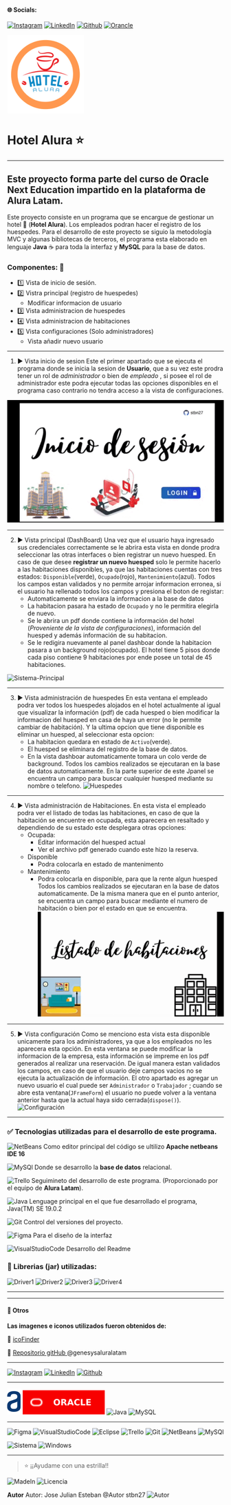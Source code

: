 <!-- Proyecto: Challenge Hotel Alura-->

#### 🌐 Socials:
[![Instagram](https://img.shields.io/badge/Instagram-%23E4405F.svg?logo=Instagram&logoColor=white)](https://instagram.com/stbn27) 
[![LinkedIn](https://img.shields.io/badge/LinkedIn-%230077B5.svg?logo=linkedin&logoColor=white)](https://linkedin.com/in/estebanjose27) 
[![Github](https://img.shields.io/badge/github-%23171515.svg?logo=GitHub&logoColor=white)](https://github.com/stbn27) 
[![Orancle](https://img.shields.io/badge/Oracle-%23CD5C5C.svg?logo=Oracle&logoColor=white)](https://oracle.com/stbn27) 


![Hotel Alura](/img-Proyect/logo.png)
# Hotel Alura  :star:
---
## Este proyecto  forma parte del curso de **Oracle Next Education** impartido en la plataforma de **Alura Latam**.
 Este proyecto consiste en un programa que se encargue de gestionar  un hotel  :hotel: (**Hotel Alura**). Los empleados podran hacer el registro de los huespedes. Para el desarrollo de este proyecto se siguio la metodología MVC y algunas bibliotecas de terceros, el programa esta elaborado en lenguaje **Java** :coffee: para toda la interfaz  y **MySQL** para la base de datos.
### Componentes:  :pencil:
- :one: Vista de inicio de sesión.
- :two: Vistra principal (registro de huespedes)
	- Modificar informacion de usuario
- :three: Vista administracion de huespedes
- :four: Vista administracion de habitaciones
- :five: Vista configuraciones (Solo administradores)
	- Vista añadir nuevo usuario

---

1.  :arrow_forward: Vista inicio de sesion
Este el primer apartado que se ejecuta el programa donde se inicia la sesion de **Usuario**, que a su vez este prodra tener un rol de *administrador* o bien de *empleado* , si posee el rol de administrador este podra ejecutar todas las opciones disponibles en el programa caso contrario no tendra acceso a la vista de configuraciones.

![Inicio-Sesión](/img-Proyect/login.gif)

--- 

2. :arrow_forward: Vista principal (DashBoard)
Una vez que el usuario haya ingresado sus credenciales correctamente se le abrira esta vista en donde prodra seleccionar las otras interfaces o bien registrar un nuevo huesped.
En caso de que desee **registrar un nuevo huesped** solo le permite hacerlo a las habitaciones disponibles, ya que las habitaciones cuentas con tres estados: `Disponible`(verde), `Ocupado`(rojo), `Mantenimiento`(azul). Todos los campos estan validados y no permite arrojar informacion erronea, si el usuario ha rellenado todos los campos y presiona el boton de registar:
	- Automaticamente se enviara la informacion a la base de datos
	- La habitacion pasara ha estado de `Ocupado` y no le permitira elegirla de nuevo.
	- Se le abrira un pdf donde contiene la información del hotel (*Proveniente de la vista de configuraciones*), información del huesped y además información de su habitacion.
	- Se le redigira nuevamente al panel dashboar donde la habitacion pasara a un background rojo(ocupado).
El hotel tiene 5 pisos donde cada piso contiene 9 habitaciones por ende posee un total de 45 habitaciones.

![Sistema-Principal](/img-Proyect/dash.gif)

---

3. :arrow_forward:  Vista administración de huespedes
En esta ventana el empleado podra ver todos los huespedes alojados en el hotel actualmente al igual que visualizar la información (pdf) de cada huesped o bien modificar la informacion del huesped en casa de haya un error (no le permite cambiar de habitación). Y la ultima opcion que tiene disponible es eliminar un huesped, al seleccionar esta opcion:
	- La habitacion quedara en estado de `Activo`(verde).
	- El huesped se eliminara del registro de la base de datos.
	- En la vista dashboar automaticamente tomara un colo verde de background.
Todos los cambios realizados se ejecutaran en la base de datos automaticamente.
En la parte superior de este Jpanel se encuentra un campo para buscar cualquier huesped mediante su nombre o telefono.
![Huespedes](/img-Proyect/huesped.gif)

---

4.  :arrow_forward:  Vista administración de Habitaciones.
En esta vista el empleado podra ver el listado de todas las habitaciones,  en caso de que la habitación se encuentre en ocupada, esta aparecera en resaltado y dependiendo de su estado este desplegara otras opciones:
	- Ocupada:
		- Editar información del huesped actual
		- Ver el archivo pdf generado cuando este hizo la reserva.
	- Disponible
		- Podra colocarla en estado de mantenimento
	- Mantenimiento
		- Podra colocarla en disponible, para que la rente algun huesped
Todos los cambios realizados se ejecutaran en la base de datos automaticamente.
De la misma manera que en el punto anterior, se encuentra un campo para buscar mediante el numero de habitación o bien por el estado en que se encuentra.
![Habitaciones](/img-Proyect/habitacion.gif)

---

5.  :arrow_forward:  Vista configuración
Como se menciono esta vista esta disponible unicamente para los administradores, ya que a los empleados no les aparecera esta opción.
En esta ventana se puede modificar la informacion de la empresa, esta información se impreme en los pdf generados al realizar una reservación. De igual manera estan validados los campos, en caso de que el usuario deje campos vacios no se ejecuta la actualización de información.
El otro apartado es agregar un nuevo usuario el cual puede ser `Administrador` o `Trabajador` ; cuando se abre esta ventana(`JFrameForm`) el usuario no puede volver a la ventana anterior hasta que la actual haya sido cerrada(`dispose()`).
![Configuración](/img-Proyect/configura.gif)

---

### :white_check_mark: Tecnologias utilizadas para el desarrollo de este programa.
 
![NetBeans](https://img.shields.io/badge/apache%20netbeans-1B6AC6?style=for-the-badge&logo=apache%20netbeans%20IDE&logoColor=white) Como editor principal del código se ultilizo **Apache netbeans IDE 16**

![MySQl](https://img.shields.io/badge/MySQL-005C84?style=for-the-badge&logo=mysql&logoColor=white "MySQL") Donde se desarrollo la **base de datos**  relacional.

![Trello](https://img.shields.io/badge/Trello-0052CC?style=for-the-badge&logo=trello&logoColor=white) Seguimineto del desarrollo de este programa. (Proporcionado por el equipo de **Alura Latam**).

![Java](https://img.shields.io/badge/Java-ED8B00?style=for-the-badge&logo=openjdk&logoColor=white "Java") Lenguage principal en el que fue desarrollado el programa, Java(TM) SE 19.0.2

![Git](https://img.shields.io/badge/GIT-E44C30?style=for-the-badge&logo=git&logoColor=white) Control del versiones del proyecto.

![Figma](https://img.shields.io/badge/Figma-F24E1E?style=for-the-badge&logo=figma&logoColor=white "Figma") Para el diseño de la interfaz

![VisualStudioCode](https://img.shields.io/badge/Visual_Studio_Code-0078D4?style=for-the-badge&logo=visual%20studio%20code&logoColor=white) Desarrollo del Readme



### :small_orange_diamond: Librerias (jar) utilizadas:
![Driver1](https://img.shields.io/badge/Libreria-JCalendar_1.4-orange?)
![Driver2](https://img.shields.io/badge/Libreria%20-AbsoluteLayout-green?)
![Driver3](https://img.shields.io/badge/Libreria%20-mysql_Conector_j_8.0.32_-blue?)
![Driver4](https://img.shields.io/badge/Libreria%20-itext_pdf_5.0.3-red?)

---
---

#### :beginner: Otros

**Las imagenes e iconos utilizados fueron obtenidos de:**

:open_file_folder: [icoFinder](https://www.iconfinder.com/)

:open_file_folder: [Repositorio gitHub ](https://github.com/alura-challenges/challenge-one-alura-hotel-latam) @genesysaluralatam

---




[![Instagram](https://img.shields.io/badge/Instagram-%23E4405F.svg?logo=Instagram&logoColor=white)](https://instagram.com/stbn27) 
[![LinkedIn](https://img.shields.io/badge/LinkedIn-%230077B5.svg?logo=linkedin&logoColor=white)](https://linkedin.com/in/estebanjose27) 
[![Github](https://img.shields.io/badge/github-%23171515.svg?logo=GitHub&logoColor=white)](https://github.com/stbn27) 

---
![Alura](/img-Proyect/Alura.svg "Alura Latam") 
[![oracle](/img-proyect/oracle.svg "Orancle sitio Oficial")](https://orancle.com)
![Java](https://img.shields.io/badge/Java-ED8B00?style=for-the-badge&logo=openjdk&logoColor=white "Java")
![MySQL](https://img.shields.io/badge/MySQL-00000F?style=for-the-badge&logo=mysql&logoColor=white "MySQL")

---

![Figma](https://img.shields.io/badge/Figma-F24E1E?style=for-the-badge&logo=figma&logoColor=white "Figma")
![VisualStudioCode](https://img.shields.io/badge/Visual_Studio_Code-0078D4?style=for-the-badge&logo=visual%20studio%20code&logoColor=white)
![Eclipse](https://img.shields.io/badge/Eclipse-2C2255?style=for-the-badge&logo=eclipse&logoColor=white)
![Trello](https://img.shields.io/badge/Trello-0052CC?style=for-the-badge&logo=trello&logoColor=white)
![Git](https://img.shields.io/badge/GIT-E44C30?style=for-the-badge&logo=git&logoColor=white)
![NetBeans](https://img.shields.io/badge/apache%20netbeans-1B6AC6?style=for-the-badge&logo=apache%20netbeans%20IDE&logoColor=white)
![MySQl](https://img.shields.io/badge/MySQL-005C84?style=for-the-badge&logo=mysql&logoColor=white "MySQL")

![Sistema](https://img.shields.io/badge/Intel-Core_i5_7th-0071C5?style=for-the-badge&logo=intel&logoColor=white)
![Windows](https://img.shields.io/badge/Windows-0078D6?style=for-the-badge&logo=windows&logoColor=white)

---
> :star: ¡¡Ayudame con una estrilla!!

![MadeIn](https://img.shields.io/badge/Made%20with-Java-1f425f.svg)
![Licencia](https://img.shields.io/github/license/{stbn27}/{HotelAlura}.svg)

**Autor**
Autor: Jose Julian Esteban
@Autor stbn27
![Autor](https://img.shields.io/github/realese/{stbn27}/{HotelAlura}.svg)
